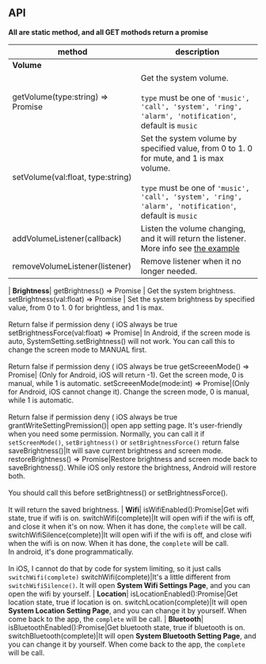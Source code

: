## API

**All are static method, and all GET mothods return a promise**

method | description
------ | -----------
**Volume**|
getVolume(type:string) => Promise | Get the system volume. <br><br>`type` must be one of `'music', 'call', 'system', 'ring', 'alarm', 'notification'`, default is `music`
setVolume(val:float, type:string) | Set the system volume by specified value, from 0 to 1. 0 for mute, and 1 is max volume.<br><br>`type` must be one of `'music', 'call', 'system', 'ring', 'alarm', 'notification'`, default is `music`
addVolumeListener(callback) | Listen the volume changing, and it will return the listener. More info see [the example](https://github.com/c19354837/react-native-system-setting/blob/master/examples/SystemSettingExample/index.js#L28)
removeVolumeListener(listener)| Remove listener when it no longer needed.
|
**Brightness**|
getBrightness() => Promise | Get the system brightness.
setBrightness(val:float) => Promise | Set the system brightness by specified value, from 0 to 1. 0 for brightless, and 1 is max.<br><br>Return false if permission deny ( iOS always be true
setBrightnessForce(val:float) => Promise| In Android, if the screen mode is auto, SystemSetting.setBrightness() will not work. You can call this to change the screen mode to MANUAL first. <br><br>Return false if permission deny ( iOS always be true
getScreeenMode() => Promise| (Only for Android, iOS will return -1). Get the screen mode, 0 is manual, while 1 is automatic.
setScreeenMode(mode:int) => Promise|(Only for Android, iOS cannot change it). Change the screen mode, 0 is manual, while 1 is automatic.<br><br>Return false if permission deny ( iOS always be true
grantWriteSettingPremission()| open app setting page. It's user-friendly when you need some permission. Normally, you can call it if `setScreenMode()`, `setBrightness()` or `setBrightnessForce()` return false 
saveBrightness()|It will save current brightness and screen mode.
restoreBrightness() => Promise|Restore brightness and screen mode back to saveBrightness(). While iOS only restore the brightness, Android will restore both. <br><br>You should call this before setBrightness() or setBrightnessForce(). <br><br>It will return the saved brightness.
|
**Wifi**|
isWifiEnabled():Promise|Get wifi state, true if wifi is on.
switchWifi(complete)|It will open wifi if the wifi is off, and close it when it's on now. When it has done, the `complete` will be call.
switchWifiSilence(complete)|It will open wifi if the wifi is off, and close wifi when the wifi is on now. When it has done, the `complete` will be call.<br/>In android, it's done programmatically. <br><br>In iOS, I cannot do that by code for system limiting, so it just calls `switchWifi(complete)`
switchWifi(complete)|It's a little different from `switchWifiSilence()`. It will open **System Wifi Settings Page**, and you can open the wifi by yourself.
|
**Location**|
isLocationEnabled():Promise|Get location state, true if location is on.
switchLocation(complete)|It will open **System Location Setting Page**, and you can change it by yourself. When come back to the app, the `complete` will be call.
|
**Bluetooth**|
isBluetoothEnabled():Promise|Get bluetooth state, true if bluetooth is on.
switchBluetooth(complete)|It will open **System Bluetooth Setting Page**, and you can change it by yourself. When come back to the app, the `complete` will be call.


